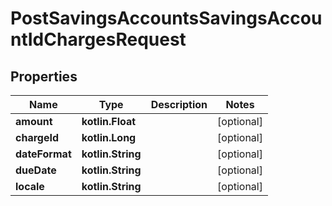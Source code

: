 
# PostSavingsAccountsSavingsAccountIdChargesRequest

## Properties
| Name | Type | Description | Notes |
| ------------ | ------------- | ------------- | ------------- |
| **amount** | **kotlin.Float** |  |  [optional] |
| **chargeId** | **kotlin.Long** |  |  [optional] |
| **dateFormat** | **kotlin.String** |  |  [optional] |
| **dueDate** | **kotlin.String** |  |  [optional] |
| **locale** | **kotlin.String** |  |  [optional] |



